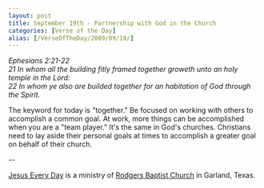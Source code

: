 ```yaml
---
layout: post
title: September 19th - Partnership with God in the Church
categories: [Verse of the Day]
alias: [/VerseOfTheDay/2009/09/19/]
---
```


_Ephesians 2:21-22  
21 In whom all the building fitly framed together groweth unto an
holy temple in the Lord:  
22 In whom ye also are builded together for an habitation of God
through the Spirit._

The keyword for today is "together." Be focused on working with
others to accomplish a common goal. At work, more things can be
accomplished when you are a "team player." It's the same in God's
churches. Christians need to lay aside their personal goals at times
to accomplish a greater goal on behalf of their church.

 --

<a href=http://jesuseveryday.net>Jesus Every Day</a> is a ministry of <a href=http://rodgersbaptist.net>Rodgers Baptist Church</a> in Garland, Texas.
